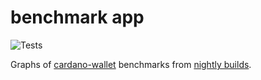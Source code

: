 # benchmark app
![Tests](https://github.com/piotr-iohk/benchmark_app/workflows/Tests/badge.svg)

Graphs of [cardano-wallet](https://github.com/input-output-hk/cardano-wallet) benchmarks from [nightly builds](https://buildkite.com/input-output-hk/cardano-wallet-nightly).
